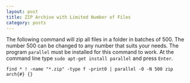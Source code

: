 ```yaml
---
layout: post
title: ZIP Archive with Limited Number of Files
category: posts
---
```

The following command will zip all files in a folder in batches of 500. The number 500 can be changed to any number that suits your needs. The program `parallel` must be installed for this command to work. At the command line type `sudo apt-get install parallel` and press `Enter`.

`find * ! -name "*.zip" -type f -print0 | parallel -0 -N 500 zip arch{#} {}`

